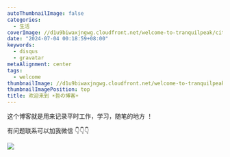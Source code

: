 ```yaml
---
autoThumbnailImage: false
categories:
  - 生活
coverImage: //d1u9biwaxjngwg.cloudfront.net/welcome-to-tranquilpeak/city.jpg
date: "2024-07-04 00:18:59+08:00"
keywords:
  - disqus
  - gravatar
metaAlignment: center
tags:
  - welcome
thumbnailImage: //d1u9biwaxjngwg.cloudfront.net/welcome-to-tranquilpeak/city-750.jpg
thumbnailImagePosition: top
title: 欢迎来到 ☀️哲の博客☀️
---
```


这个博客就是用来记录平时工作，学习，随笔的地方 ！

有问题联系可以加我微信 👇👇👇

<!--more-->

![](https://www.azheimage.top/markdown-img-paste-20240703221537635.png?imageMogr2/auto-orient/thumbnail/!420x360r/gravity/Center/crop/500x500/interlace/1/blur/1x0/quality/80|imageslim)
